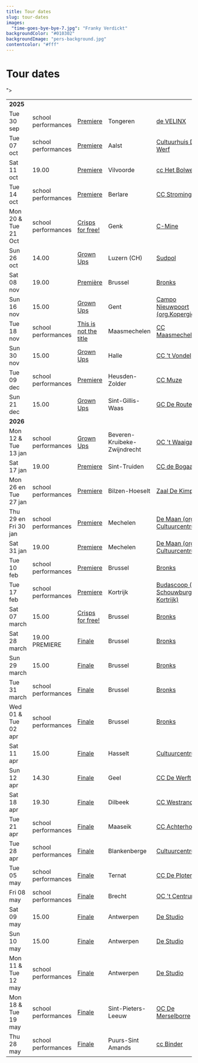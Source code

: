 ```yaml
---
title: Tour dates
slug: tour-dates
images:
  "time-goes-bye-bye-7.jpg": "Franky Verdickt"
backgroundColor: "#010302"
backgroundImage: "pers-background.jpg"
contentcolor: "#fff"
---
```


# Tour dates

<div class="table-responsive">
<table class="Tour dates">





<tr><td colspan="5"><strong>2025</strong></td></tr>
<tr><td>Tue 30 sep</td><td>school performances</td><td><a href="/en/shows/premiere">Premiere</a></td><td>Tongeren</td><td><a href="https://develinx.be/evenement/compagnie-barbarie-bronks-0">de VELINX</a></td></tr>
<tr><td>Tue 07 oct</td><td>school performances</td><td><a href="/en/shows/premiere">Premiere</a></td><td>Aalst</td><td><a href="https://www.dewerfcultuurhuis.be/nl/programma/school-co/scholenaanbod/detail/premiere/9485/">Cultuurhuis De Werf</a></td></tr>
<tr><td>Sat 11 oct</td><td>19.00</td><td><a href="/en/shows/premiere">Premiere</a></td><td>Vilvoorde</td><td><a href="https://www.hetbolwerk.be/programma/podium/compagnie-barbarie-bronks-premiere-8">cc Het Bolwerk</a></td></tr>
<tr><td>Tue 14 oct</td><td>school performances</td><td><a href="/en/shows/premiere">Premiere</a></td><td>Berlare</td><td><a href="https://beleefberlare.be/premiere">CC Stroming</a></td></tr>
<tr><td>Mon 20 & Tue 21 Oct</td><td>school performances</td><td><a href="/en/shows/crisps-for-free">Crisps for free!</a></td><td>Genk</td><td><a href="https://c-mine.be/evenement/compagnie-barbarie-2">C-Mine</a></td></tr>
<tr><td>Sun 26 oct</td><td>14.00</td><td><a href="/en/shows/grown-ups">Grown Ups</a></td><td>Luzern (CH)</td><td><a  href="https://www.sudpol.ch">Sudpol</a></td></tr>">
<tr><td>Sat 08 nov</td><td>19.00</td><td><a href="/nl/shows/premiere">Première</a></td><td>Brussel</td><td><a href="https://www.bronks.be">Bronks</a></td></tr>
<tr><td>Sun 16 nov</td><td>15.00</td><td><a href="/en/shows/grown-ups">Grown Ups</a></td><td>Gent</td><td><a href="https://kopergietery.be/nl/productie/grote-mensen">Campo Nieuwpoort (org.Kopergietery)</a></td></tr>
<tr><td>Tue 18 nov</td><td>school performances</td><td><a href="/en/shows/this-is-not-the-title">This is not the title</a></td><td>Maasmechelen</td><td><a href="https://www.ccmaasmechelen.be/nl/scholen">CC Maasmechelen</a></td></tr>
<tr><td>Sun 30 nov</td><td>15.00</td><td><a href="/en/shows/grown-ups">Grown Ups</a></td><td>Halle</td><td><a href="https://www.vondel.be/agenda/grote-mensen-4m6k">CC 't Vondel</a></td></tr>
<tr><td>Tue 09 dec</td><td>school performances</td><td><a href="/en/shows/premiere">Premiere</a></td><td>Heusden-Zolder</td><td><a href="https://www.muze.be/dagvoorstellingen.html">CC Muze</a></td></tr>
<tr><td>Sun 21 dec</td><td>15.00</td><td><a href="/en/shows/grown-ups">Grown Ups</a></td><td>Sint-Gillis-Waas</td><td><a href="https://gcderoute.be/events/12bfeace-ec93-490c-8633-6bb41d1851d7/">GC De Route</a></td></tr>

<tr><td colspan="5"><strong>2026</strong></td></tr>
<tr><td>Mon 12 & Tue 13 jan</td><td>school performances</td><td><a href="/en/shows/grown-ups">Grown Ups</a></td><td>Beveren-Kruibeke-Zwijndrecht</td><td><a href="https://www.gemeentebkz.be/vrijetijd">OC 't Waaigat</a></td></tr>
<tr><td>Sat 17 jan</td><td>19.00</td><td><a href="/en/shows/premiere">Premiere</a></td><td>Sint-Truiden</td><td><a href="https://www.debogaard.be/activiteiten/compagnie-barbarie-bronks-premiere-8">CC de Bogaard</a></td></tr>
<tr><td>Mon 26 en Tue 27 jan</td><td>school performances</td><td><a href="/en/shows/premiere">Premiere</a></td><td>Bilzen-Hoeselt</td><td><a href="https://www.cultuurhuisbilzenhoeselt.be/activiteiten/compagnie-barbarie-bronks">Zaal De Kimpel</a></td></tr>
<tr><td>Thu 29 en Fri 30 jan</td><td>school performances</td><td><a href="/en/shows/premiere">Premiere</a></td><td>Mechelen</td><td><a href="https://cultuurcentrum.mechelen.be/premiere-4">De Maan (org. Cultuurcentrum)</a></td></tr>
<tr><td>Sat 31 jan</td><td>19.00</td><td><a href="/en/shows/premiere">Premiere</a></td><td>Mechelen</td><td><a href="https://cultuurcentrum.mechelen.be/premiere-4">De Maan (org. Cultuurcentrum)</a></td></tr>
<tr><td>Tue 10 feb</td><td>school performances</td><td><a href="/en/shows/premiere">Premiere</a></td><td>Brussel</td><td><a href="https://www.bronks.be/nl/programma/5215/premiere">Bronks</a></td></tr>
<tr><td>Tue 17 feb</td><td>school performances</td><td><a href="/en/shows/premiere">Premiere</a></td><td>Kortrijk</td><td><a href="https://www.schouwburgkortrijk.be/programma">Budascoop (org. Schouwburg Kortrijk)</a></td></tr>
<tr><td>Sat 07 march</td><td>15.00</td><td><a href="/en/shows/crisps-for-free">Crisps for free!</a></td><td>Brussel</td><td><a href="https://www.bronks.be/nl/event/gratis-chips?type=VRIJE%20VOORSTELLING">Bronks</a></td></tr>
<tr><td>Sat 28 march</td><td>19.00 PREMIERE</td><td><a href="/en/shows/finale">Finale</a></td><td>Brussel</td><td><a href="https://www.bronks.be/nl/event/finale?type=VRIJE%20VOORSTELLING">Bronks</a></td></tr>
<tr><td>Sun 29 march</td><td>15.00</td><td><a href="/en/shows/finale">Finale</a></td><td>Brussel</td><td><a href="https:https://www.bronks.be/nl/event/finale?type=VRIJE%20VOORSTELLING">Bronks</a></td></tr>
<tr><td>Tue 31 march</td><td>school performances</td><td><a href="/en/shows/finale">Finale</a></td><td>Brussel</td><td><a href="https://www.bronks.be/nl/scholen/5287/finale">Bronks</a></td></tr>
<tr><td>Wed 01 & Tue 02 apr</td><td>school performances</td><td><a href="/en/shows/finale">Finale</a></td><td>Brussel</td><td><a href="https://www.bronks.be/nl/scholen/5287/finale">Bronks</a></td></tr>
<tr><td>Sat 11 apr</td><td>15.00</td><td><a href="/en/shows/finale">Finale</a></td><td>Hasselt</td><td><a href="https://www.ccha.be/programma/finale-6-57z9">Cultuurcentrum</a></td></tr>
<tr><td>Sun 12 apr</td><td>14.30</td><td><a href="/en/shows/finale">Finale</a></td><td>Geel</td><td><a href="https://www.dewerft.be/agenda/finale-m51j">CC De Werft</a></td></tr>
<tr><td>Sat 18 apr</td><td>19.30</td><td><a href="/en/shows/finale">Finale</a></td><td>Dilbeek</td><td><a href="https://www.westrand.be/programma/finale-6-6rr5">CC Westrand</a></td></tr>
<tr><td>Tue 21 apr</td><td>school performances</td><td><a href="/en/shows/finale">Finale</a></td><td>Maaseik</td><td><a href="https://www.achterolmen.be/nl/programma">CC Achterholmen</a></td></tr>
<tr><td>Tue 28 apr</td><td>school performances</td><td><a href="/en/shows/finale">Finale</a></td><td>Blankenberge</td><td><a href="https://www.ccblankenberge.be/programma/school/lagere-school/schoolvoorstelling-finale-compagnie-barbarie-bronks">Cultuurcentrum</a></td></tr>
<tr><td>Tue 05 may</td><td>school performances</td><td><a href="/en/shows/finale">Finale</a></td><td>Ternat</td><td><a href="https://www.ccdeploter.be/finale">CC De Ploter</a></td></tr>
<tr><td>Fri 08 may</td><td>school performances</td><td><a href="/en/shows/finale">Finale</a></td><td>Brecht</td><td><a href="https://www.brecht.be/vrije-tijd/cultuur/">OC 't Centrum</a></td></tr>
<tr><td>Sat 09 may</td><td>15.00</td><td><a href="/en/shows/finale">Finale</a></td><td>Antwerpen</td><td><a href="https://www.destudio.com/nl/project/finale">De Studio</a></td></tr>
<tr><td>Sun 10 may</td><td>15.00</td><td><a href="/en/shows/finale">Finale</a></td><td>Antwerpen</td><td><a href="https://www.destudio.com/nl/project/finale">De Studio</a></td></tr>
<tr><td>Mon 11 & Tue 12 may</td><td>school performances</td><td><a href="/en/shows/finale">Finale</a></td><td>Antwerpen</td><td><a href="https://www.destudio.com/nl/project/finale">De Studio</a></td></tr>
<tr><td>Mon 18 & Tue 19 may</td><td>school performances</td><td><a href="/en/shows/finale">Finale</a></td><td>Sint-Pieters-Leeuw</td><td><a href="https://www.sint-pieters-leeuw.be/brul/organiseren/zaalverhuur/culturele-infrastructuur/theaterzaal">OC De Merselborre</a></td></tr>
<tr><td>Thu 28 may</td><td>school performances</td><td><a href="/en/shows/finale">Finale</a></td><td>Puurs-Sint Amands</td><td><a href="https://www.puurs-sint-amands.be/schoolvoorstelling-finale-compagnie-barbarie/bronks">cc Binder</a></td></tr>


</table>
</div>
